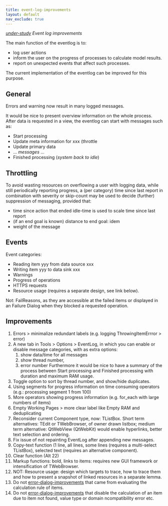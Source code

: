 ```yaml
---
title: event-log-improvements
layout: default
nav_exclude: true
---
```

*[under-study](under-study) Event log improvements*

The main function of the eventlog is to:
- log user actions
- inform the user on the progress of processes to calculate model results.
- report on unexpected events that affect such processes.

The current implementation of the eventlog can be improved for this purpose.

## General

Errors and warning now result in many logged messages.

It would be nice to present overview information on the whole process. After data is requested in a view, the eventlog can start with messages such as:
- Start processing
- Update meta information for xxx (throttle
- Update primary data
- ... *messages* ...
- Finished processing (*system back to idle*)

## Throttling

To avoid wasting resources on overflowing a user with logging data, while still periodically reporting progress, a (per category) time since last report in combination with severity or skip-count may be used to decide (further) suppression of messaging, provided that:

- time since action that ended idle-time is used to scale time since last report
- (if an end goal is known) distance to end goal: idem 
- weight of the message

## Events

Event categories:

- Reading item yyy from data source xxx
- Writing item yyy to data sink xxx
- Warnings
- Progress of operations
- HTTPS requests
- Resource usage (requires a separate design, see link below).

Not: FailReasons, as they are accessible at the failed items or displayed in an Failure Dialog when they blocked a requested operation.

## Improvements

1.  Errors > minimalize redundant labels (e.g. logging ThrowingItemErrror > error)
2.  A new tab in Tools > Options > EventLog, in which you can enable or
    disable message categories, with as extra options:
    1.  show data/time for all messages
    2.  show thread number,
    3.  error number Furthermore it would be nice to have a summary of
        the process between Start processing and Finished processing
        with duration and maximum RAM usage.
3.  Toggle option to sort by thread number, and show/hide duplicates.
4.  Using segments for progress information on time consuming operators (e.g.: processing segment 1 from 100)
5.  More operators showing progress information (e.g. for_each with large numbers of items)
6.  Empty Working Pages > more clear label like Empty RAM and deduplicating
7.  Reconsider current Component type, now: TListBox. Short term alternatives: TEdit or TWebBrowser, of owner drawn listbox; medium term alternative: QtWebView (QtWebKit) would enable hyperlinks, better text selection and ordering.
8.  Fix issue of not repainting EventLog after appending new messages.
9.  Copy-text function (1 line, all lines, some lines (requires a multi-select TListBox), selected text (requires an alternative component).
10. Clear function (Alt 22)
11. Markup functions: bold, links to items: requires new GUI framework or intensification of TWebBrowser.
12. NOT: Resource usage: design which targets to trace, how to trace them and how to present a snapshot of linked resources in a separate lemma.
13. Do not [error-dialog-improvements](error-dialog-improvements) that came from evaluating the calculation rule of items.
14. Do not [error-dialog-improvements](error-dialog-improvements) that disable the calculation of an item due to item not found, value type or domain ncompatibility error etc.